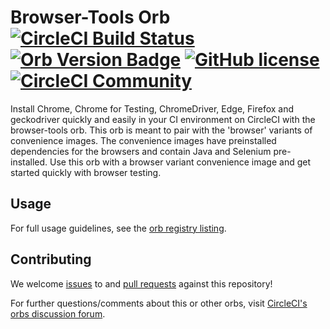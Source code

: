 # Browser-Tools Orb  [![CircleCI Build Status](https://circleci.com/gh/CircleCI-Public/browser-tools-orb.svg?style=shield "CircleCI Build Status")](https://circleci.com/gh/CircleCI-Public/browser-tools-orb) [![Orb Version Badge](https://badges.circleci.com/orbs/circleci/browser-tools.svg)](https://circleci.com/developer/orbs/orb/circleci/browser-tools) [![GitHub license](https://img.shields.io/badge/license-MIT-blue.svg)](https://raw.githubusercontent.com/circleci-public/browser-tools-orb/main/LICENSE) [![CircleCI Community](https://img.shields.io/badge/community-CircleCI%20Discuss-343434.svg)](https://discuss.circleci.com/c/ecosystem/orbs)

Install Chrome, Chrome for Testing, ChromeDriver, Edge, Firefox and geckodriver quickly and easily in your CI environment on CircleCI with the browser-tools orb. This orb is meant to pair with the 'browser' variants of convenience images. The convenience images have preinstalled dependencies for the browsers and contain Java and Selenium pre-installed. Use this orb with a browser variant convenience image and get started quickly with browser testing.

## Usage

For full usage guidelines, see the [orb registry listing](http://circleci.com/orbs/registry/orb/circleci/browser-tools).

## Contributing

We welcome [issues](https://github.com/CircleCI-Public/browser-tools-orb/issues) to and [pull requests](https://github.com/CircleCI-Public/browser-tools-orb/pulls) against this repository!

For further questions/comments about this or other orbs, visit [CircleCI's orbs discussion forum](https://discuss.circleci.com/c/ecosystem/orbs).
